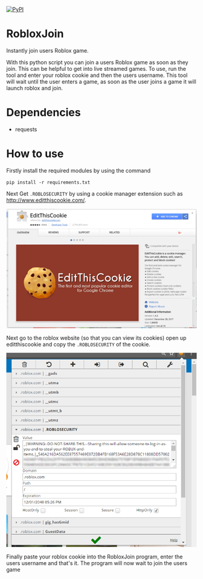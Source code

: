 [![PyPI](https://img.shields.io/badge/Python-2.7-blue.svg)]()

# RobloxJoin
Instantly join users Roblox game.

With this python script you can join a users Roblox game as soon as they join. This can be helpful to get into live streamed games. To use, run the tool and enter your roblox cookie and then the users username. This tool will wait until the user enters a game, as soon as the user joins a game it will launch roblox and join.

Dependencies
=
- requests

How to use
=
Firstly install the required modules by using the command
    
    pip install -r requirements.txt
    
Next Get <code>.ROBLOSECURITY</code> by using a cookie manager extension such as http://www.editthiscookie.com/.

![Screenshot](/screenshots/editthiscookie.png)

Next go to the roblox website (so that you can view its cookies) open up editthiscookie and copy the <code>.ROBLOSECURITY</code> of the cookie.

![Screenshot](/screenshots/value.png)

Finally paste your roblox cookie into the RobloxJoin program, enter the users username and that's it. The program will now wait to join the users game
